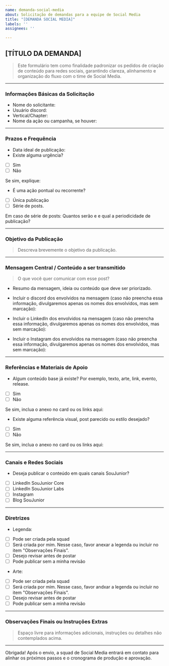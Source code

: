 ```yaml
---
name: demanda-social-media
about: Solicitação de demandas para a equipe de Social Media
title: "[DEMANDA SOCIAL MEDIA]"
labels: ''
assignees: ''

---
```


## [TÍTULO DA DEMANDA]
> Este formulário tem como finalidade padronizar os pedidos de criação de conteúdo para redes sociais, garantindo clareza, alinhamento e organização do fluxo com o time de Social Media.
---

### Informações Básicas da Solicitação  
* Nome do solicitante:
* Usuário discord:
* Vertical/Chapter:
* Nome da ação ou campanha, se houver:
________________________________________________________________________________________________________

### Prazos e Frequência
* Data ideal de publicação:
* Existe alguma urgência?
- [ ] Sim
- [ ] Não

Se sim, explique:  
  
* É uma ação pontual ou recorrente?
- [ ] Única publicação
- [ ] Série de posts.

Em caso de série de posts: Quantos serão e e qual a periodicidade de publicação?
________________________________________________________________________________________________________

### Objetivo da Publicação
> Descreva brevemente o objetivo da publicação.
________________________________________________________________________________________________________

### Mensagem Central / Conteúdo a ser transmitido
> O que você quer comunicar com esse post? 

* Resumo da mensagem, ideia ou conteúdo que deve ser priorizado.



* Incluir o discord dos envolvidos na mensagem (caso não preencha essa informação, divulgaremos apenas os nomes dos envolvidos, mas sem marcação):



* Incluir o LinkedIn dos envolvidos na mensagem (caso não preencha essa informação, divulgaremos apenas os nomes dos envolvidos, mas sem marcação):


* Incluir o Instagram dos envolvidos na mensagem (caso não preencha essa informação, divulgaremos apenas os nomes dos envolvidos, mas sem marcação):



________________________________________________________________________________________________________

### Referências e Materiais de Apoio  
* Algum conteúdo base já existe? Por exemplo, texto, arte, link, evento, release.
- [ ] Sim
- [ ] Não

Se sim, inclua o anexo no card ou os links aqui:
  
* Existe alguma referência visual, post parecido ou estilo desejado?
- [ ] Sim
- [ ] Não

Se sim, inclua o anexo no card ou os links aqui:
________________________________________________________________________________________________________

### Canais e Redes Sociais
* Deseja publicar o conteúdo em quais canais SouJunior?
- [ ] LinkedIn SouJunior Core
- [ ] LinkedIn SouJunior Labs
- [ ] Instagram
- [ ] Blog SouJunior
________________________________________________________________________________________________________

### Diretrizes  
* Legenda:
- [ ] Pode ser criada pela squad
- [ ] Será criada por mim. Nesse caso, favor anexar a legenda ou incluir  no item "Observações Finais".
- [ ] Desejo revisar antes de postar
- [ ] Pode publicar sem a minha revisão
  
* Arte:
- [ ] Pode ser criada pela squad
- [ ] Será criada por mim. Nesse caso, favor andxar a legenda ou incluir no item "Observações Finais".
- [ ] Desejo revisar antes de postar
- [ ] Pode publicar sem a minha revisão
________________________________________________________________________________________________________

### Observações Finais ou Instruções Extras
> Espaço livre para informações adicionais, instruções ou detalhes não contemplados acima.
________________________________________________________________________________________________________


Obrigada!
Após o envio, a squad de Social Media entrará em contato para alinhar os próximos passos e o cronograma de produção e aprovação.

